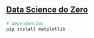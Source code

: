 ## [Data Science do Zero](https://github.com/joelgrus/data-science-from-scratch)



```bash
# dependencies
pip install matplotlib
```
